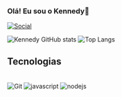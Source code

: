 ### Olá! Eu sou o Kennedy👋

[![Social](https://img.shields.io/badge/LinkedIn-0077B5?style=for-the-badge&logo=linkedin&logoColor=white)](https://www.linkedin.com/in/kennedyemanoel/)

![Kennedy GitHub stats](https://github-readme-stats.vercel.app/api?username=kennedyEmanoel&show_icons=true&theme=transparent)
![Top Langs](https://github-readme-stats.vercel.app/api/top-langs/?username=kennedyEmanoel&layout=compact&theme=transparent)

## Tecnologias 

<div style="display: inline_block"><br/>
  <img align="center" alt="Git" src="https://img.shields.io/badge/GIT-E44C30?style=for-the-badge&logo=git&logoColor=white" />
  <!--<img align="center" alt="MySQL" src="https://img.shields.io/badge/MySQL-005C84?style=for-the-badge&logo=mysql&logoColor=white" />-->
  <img align="center" alt="javascript" src="https://img.shields.io/badge/JavaScript-F7DF1E?style=for-the-badge&logo=javascript&logoColor=black" />
  <!-- <img align="center" alt="typescript" src="https://img.shields.io/badge/TypeScript-007ACC?style=for-the-badge&logo=typescript&logoColor=white" /> -->
  <img align="center" alt="nodejs" src="https://img.shields.io/badge/Node.js-43853D?style=for-the-badge&logo=node.js&logoColor=white" />
  <!-- <img align="center" alt="expressjs" src="https://img.shields.io/badge/Express.js-404D59?style=for-the-badge" /> -->
  <!-- <img align="center" alt="csharp" src="https://img.shields.io/badge/C%23-239120?style=for-the-badge&logo=c-sharp&logoColor=white" />-->
</div>
